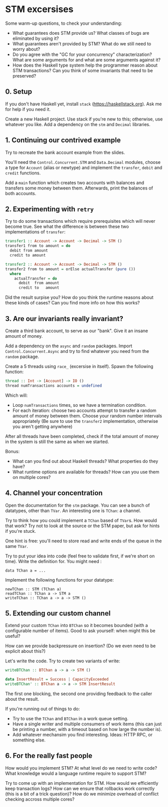 # STM excersises

Some warm-up questions, to check your understanding:

 - What guarantees does STM provide us? What classes of bugs are eliminated by
   using it?
 - What guarantees aren't provided by STM? What do we still need to worry
   about?
 - Do you agree with the "GC for your concurrency" characterization? What are
   some arguments for and what are some arguments against it?
 - How does the Haskell type system help the programmer reason about STM
   transactions? Can you think of some invariants that need to be preserved?

## 0. Setup

If you don't have Haskell yet, install `stack` (https://haskellstack.org). Ask
me for help if you need it.

Create a new Haskell project. Use stack if you're new to this; otherwise, use
whatever you like. Add a dependency on the `stm` and `Decimal` libraries.

## 1. Continuing our contrived example

Try to recreate the bank account example from the slides.

You'll need the `Control.Concurrent.STM` and `Data.Decimal` modules, choose
a type for `Account` (alias or newtype) and implement the `transfer`, `debit`
and `credit` functions.

Add a `main` function which creates two accounts with balances and transfers
some money between them. Afterwards, print the balances of both accounts.

## 2. Experimenting with `retry`

Try to do some transactions which require prerequisites which will never become
true. See what the difference is between these two implementations of
`transfer`:

```haskell
transfer1 :: Account -> Account -> Decimal -> STM ()
transfer1 from to amount = do
  debit from amount
  credit to amount

transfer2 :: Account -> Account -> Decimal -> STM ()
transfer2 from to amount = orElse actualTransfer (pure ())
  where
    actualTransfer = do
      debit  from amount
      credit to   amount
```

Did the result surpise you? How do you think the runtime reasons about
these kinds of cases? Can you find more info on how this works?

## 3. Are our invariants really invariant?

Create a third bank account, to serve as our "bank". Give it an insane amount
of money.

Add a dependency on the `async` and `random` packages. Import
`Control.Concurrent.Async` and try to find whatever you need from the `random`
package.

Create a 5 threads using `race_` (excersise in itself). Spawn the following
function:

```haskell
thread :: Int -> [Account] -> IO ()
thread numTransactions accounts = undefined
```

Which will:

 - Loop `numTransactions` times, so we have a termination condition.
 - For each iteration: choose two accounts attempt to transfer a random amount
   of money between them. Choose your random number intervals appropriately
   (Be sure to use the `transfer2` implementation, otherwise you aren't getting
   anywhere)

After all threads have been completed, check if the total amount of money in
the system is still the same as when we started.

Bonus:

 - What can you find out about Haskell threads? What properties do they have?
 - What runtime options are available for threads? How can you use them on
   multiple cores?

## 4. Channel your concentration

Open the documentation for the `stm` package. You can see a bunch of datatypes,
other than `TVar`. An interesting one is `TChan`: a channel.

Try to think how you could implement a `TChan` based of `TVar`s. How would that
work? Try not to look at the source or the STM paper, but ask for hints if
you're stuck.

One hint is free: you'll need to store read and write ends of the queue in the
same `TVar`.

Try to put your idea into code (feel free to validate first, if we're short on
time). Write the definition for. You might need :

```
data TChan a = ...
```

Implement the following functions for your datatype:

```
newTChan :: STM (TChan a)
readTChan :: TChan a -> STM a
writeTChan :: TChan a -> a -> STM ()
```

## 5. Extending our custom channel

Extend your custom `TChan` into `BTChan` so it becomes bounded (with a
configurable number of items). Good to ask yourself: when might this be useful?

How can we provide backpressure on insertion? (Do we even need to be explicit
about this?)

Let's write the code. Try to create two variants of write:

```haskell
writeBTChan :: BTChan a -> a -> STM ()

data InsertResult = Success | CapacityExceeded
writeBTChan' :: BTChan a -> a -> STM InsertResult
```

The first one blocking, the second one providing feedback to the caller about
the result.

If you're running out of things to do:

 - Try to use the `TChan` and `BTChan` in a work queue setting.
 - Have a single writer and multiple consumers of work items (this can just be
   printing a number, with a timeout based on how large the number is).
 - Add whatever mechansim you find interesting. Ideas: HTTP RPC, or something
   else.

## 6. For the really fast people

How would you implement STM? At what level do we need to write code? What
knowledge would a language runtime require to support STM?

Try to come up with an implementation for STM. How would we efficiently keep
transaction logs? How can we ensure that rollbacks work correctly (this is a
bit of a trick question)? How do we minimize overhead of conflict checking
accross multiple cores?
